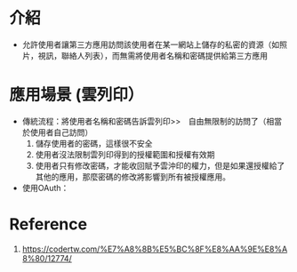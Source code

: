 

# 介紹
- 允許使用者讓第三方應用訪問該使用者在某一網站上儲存的私密的資源（如照片，視訊，聯絡人列表），而無需將使用者名稱和密碼提供給第三方應用

# 應用場景 (雲列印）
- 傳統流程：將使用者名稱和密碼告訴雲列印>>　自由無限制的訪問了（相當於使用者自己訪問）
  1. 儲存使用者的密碼，這樣很不安全 
  2. 使用者沒法限制雲列印得到的授權範圍和授權有效期
  3. 使用者只有修改密碼，才能收回賦予雲沖印的權力，但是如果還授權給了其他的應用，那麼密碼的修改將影響到所有被授權應用。
- 使用OAuth：

# Reference
1. https://codertw.com/%E7%A8%8B%E5%BC%8F%E8%AA%9E%E8%A8%80/12774/ 

